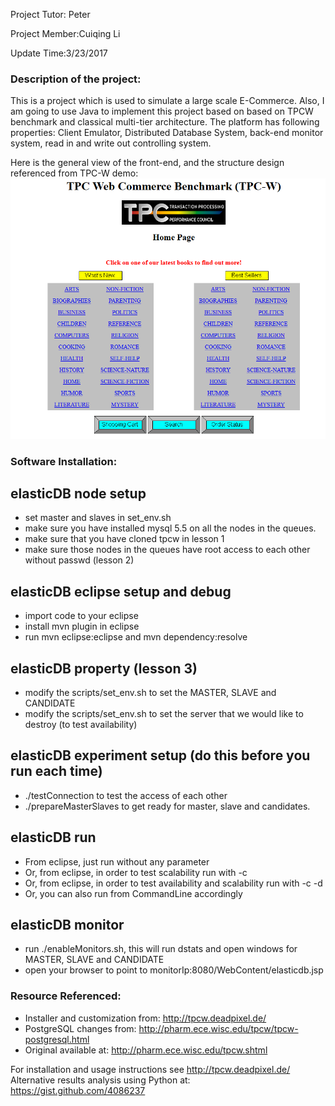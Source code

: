 Project Tutor: Peter

Project Member:Cuiqing Li

Update Time:3/23/2017

### Description of the project:
This is a project which is used to simulate a large scale E-Commerce. Also, I am going to use Java to implement this project based on based on TPCW benchmark and classical multi-tier architecture. The platform has following properties: Client Emulator, Distributed Database System, back-end monitor system, read in and write out controlling system. 

Here is the general view of the front-end, and the structure design referenced from TPC-W demo:
![png](Capture.png)

### Software Installation:
## elasticDB node setup
* set master and slaves in set_env.sh
* make sure you have installed mysql 5.5 on all the nodes in the queues. 
* make sure that you have cloned tpcw in lesson 1
* make sure those nodes in the queues have root access to each other without passwd (lesson 2)

## elasticDB eclipse setup and debug
* import code to your eclipse
* install mvn plugin in eclipse
* run mvn eclipse:eclipse and mvn dependency:resolve

## elasticDB property (lesson 3)
* modify the scripts/set_env.sh to set the MASTER, SLAVE and CANDIDATE
* modify the scripts/set_env.sh to set the server that we would like to destroy (to test availability)

## elasticDB experiment setup (do this before you run each time)
* ./testConnection to test the access of each other
* ./prepareMasterSlaves to get ready for master, slave and candidates.

## elasticDB run
* From eclipse, just run without any parameter
* Or, from eclipse, in order to test scalability run with -c 
* Or, from eclipse, in order to test availability and scalability run with -c -d
* Or, you can also run from CommandLine accordingly

## elasticDB monitor
* run ./enableMonitors.sh, this will run dstats and open windows for MASTER, SLAVE and CANDIDATE
* open your browser to point to monitorIp:8080/WebContent/elasticdb.jsp

### Resource Referenced:
* Installer and customization from: http://tpcw.deadpixel.de/
* PostgreSQL changes from: http://pharm.ece.wisc.edu/tpcw/tpcw-postgresql.html
* Original available at: http://pharm.ece.wisc.edu/tpcw.shtml

For installation and usage instructions see http://tpcw.deadpixel.de/
Alternative results analysis using Python at: https://gist.github.com/4086237


